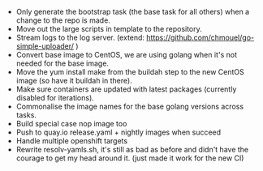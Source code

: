 * Only generate the bootstrap task (the base task for all others) when a change to the repo is made.
* Move out the large scripts in template to the repository.
* Stream logs to the log server. (extend: https://github.com/chmouel/go-simple-uploader/ )
* Convert base image to CentOS, we are using golang when it's not needed for the base image.
* Move the yum install make from the buildah step to the new CentOS image (so have it buildah in there).
* Make sure containers are updated with latest packages (currently disabled for iterations).
* Commonalise the image names for the base golang versions across tasks.
* Build special case nop image too
* Push to quay.io release.yaml + nightly images when succeed
* Handle multiple openshift targets
* Rewrite resolv-yamls.sh, it's still as bad as before and didn't have the
  courage to get my head around it. (just made it work for the new CI)
